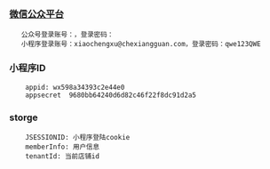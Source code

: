 
### [微信公众平台](https://mp.weixin.qq.com/)
       公众号登录账号：，登录密码：
       小程序登录账号：xiaochengxu@chexiangguan.com，登录密码：qwe123QWE

### 小程序ID
        appid: wx598a34393c2e44e0
        appsecret  9680bb64240d6d82c46f22f8dc91d2a5

### storge
        JSESSIONID: 小程序登陆cookie
        memberInfo: 用户信息
        tenantId: 当前店铺id


